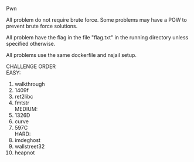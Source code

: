Pwn

All problem do not require brute force. Some problems may have a POW to prevent brute force solutions.

All problem have the flag in the file "flag.txt" in the running directory unless specified otherwise.

All problems use the same dockerfile and nsjail setup.

CHALLENGE ORDER  
EASY:  
1. walkthrough    
2. 1409f  
3. ret2libc    
4. fmtstr  
MEDIUM:   
5. 1326D  
6. curve  
7. 597C  
HARD: 
8. imdeghost  
9. wallstreet32  
10. heapnot  
